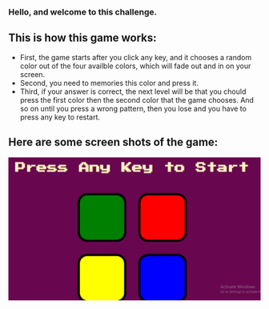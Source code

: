 ### Hello, and welcome to this challenge. 


## This is how this game works: 

- First, the game starts after you click any key, and it chooses a random color out of the four  availble colors, which will fade out and in on your screen.
- Second, you need to memories this color and press it.
- Third, if your answer is correct, the next level will be that you chould press the first color then the second color that the game chooses. And so on until you press a wrong pattern, then you lose and you have to press any key to restart.

## Here are some screen shots of the game:

<img src="/ScreenShots/Screenshot1.png">